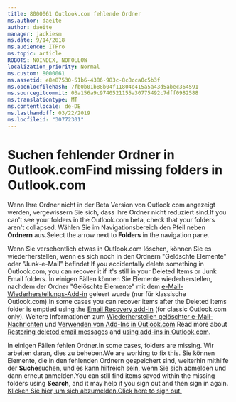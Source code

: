 ```yaml
---
title: 8000061 Outlook.com fehlende Ordner
ms.author: daeite
author: daeite
manager: jackiesm
ms.date: 9/14/2018
ms.audience: ITPro
ms.topic: article
ROBOTS: NOINDEX, NOFOLLOW
localization_priority: Normal
ms.custom: 8000061
ms.assetid: e8e87530-51b6-4386-983c-8c8cca0c5b3f
ms.openlocfilehash: 7fb0b01b88b04f11804e415a5a43d5abec364591
ms.sourcegitcommit: 03a156a9c9740521155a30775492c7dff0982588
ms.translationtype: MT
ms.contentlocale: de-DE
ms.lasthandoff: 03/22/2019
ms.locfileid: "30772301"
---
```

# <a name="find-missing-folders-in-outlookcom"></a><span data-ttu-id="5dba3-102">Suchen fehlender Ordner in Outlook.com</span><span class="sxs-lookup"><span data-stu-id="5dba3-102">Find missing folders in Outlook.com</span></span>

<span data-ttu-id="5dba3-103">Wenn Ihre Ordner nicht in der Beta Version von Outlook.com angezeigt werden, vergewissern Sie sich, dass Ihre Ordner nicht reduziert sind.</span><span class="sxs-lookup"><span data-stu-id="5dba3-103">If you can't see your folders in the Outlook.com beta, check that your folders aren't collapsed.</span></span> <span data-ttu-id="5dba3-104">Wählen Sie im Navigationsbereich den Pfeil neben **Ordnern** aus.</span><span class="sxs-lookup"><span data-stu-id="5dba3-104">Select the arrow next to **Folders** in the navigation pane.</span></span> 
  
<span data-ttu-id="5dba3-105">Wenn Sie versehentlich etwas in Outlook.com löschen, können Sie es wiederherstellen, wenn es sich noch in den Ordnern "Gelöschte Elemente" oder "Junk-e-Mail" befindet.</span><span class="sxs-lookup"><span data-stu-id="5dba3-105">If you accidentally delete something in Outlook.com, you can recover it if it's still in your Deleted Items or Junk Email folders.</span></span> <span data-ttu-id="5dba3-106">In einigen Fällen können Sie Elemente wiederherstellen, nachdem der Ordner "Gelöschte Elemente" mit dem [e-Mail-Wiederherstellungs-Add-in](https://appsource.microsoft.com/product/office/WA104380447) geleert wurde (nur für klassische Outlook.com).</span><span class="sxs-lookup"><span data-stu-id="5dba3-106">In some cases you can recover items after the Deleted Items folder is emptied using the [Email Recovery add-in](https://appsource.microsoft.com/product/office/WA104380447) (for classic Outlook.com only).</span></span> <span data-ttu-id="5dba3-107">Weitere Informationen zum [Wiederherstellen gelöschter e-Mail-Nachrichten](https://support.office.com/article/cf06ab1b-ae0b-418c-a4d9-4e895f83ed50) und [Verwenden von Add-Ins in Outlook.com](https://support.office.com/article/a5672109-e4f3-4119-abea-72323e9653cf).</span><span class="sxs-lookup"><span data-stu-id="5dba3-107">Read more about [Restoring deleted email messages](https://support.office.com/article/cf06ab1b-ae0b-418c-a4d9-4e895f83ed50) and [using add-ins in Outlook.com](https://support.office.com/article/a5672109-e4f3-4119-abea-72323e9653cf).</span></span>
  
<span data-ttu-id="5dba3-108">In einigen Fällen fehlen Ordner.</span><span class="sxs-lookup"><span data-stu-id="5dba3-108">In some cases, folders are missing.</span></span> <span data-ttu-id="5dba3-109">Wir arbeiten daran, dies zu beheben.</span><span class="sxs-lookup"><span data-stu-id="5dba3-109">We are working to fix this.</span></span> <span data-ttu-id="5dba3-110">Sie können Elemente, die in den fehlenden Ordnern gespeichert sind, weiterhin mithilfe der **Suche**suchen, und es kann hilfreich sein, wenn Sie sich abmelden und dann erneut anmelden.</span><span class="sxs-lookup"><span data-stu-id="5dba3-110">You can still find items saved within the missing folders using **Search**, and it may help if you sign out and then sign in again.</span></span> [<span data-ttu-id="5dba3-111">Klicken Sie hier, um sich abzumelden.</span><span class="sxs-lookup"><span data-stu-id="5dba3-111">Click here to sign out.</span></span>](https://login.live.com/logout.srf)
  

